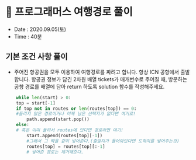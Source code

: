 # 🎀 프로그래머스 여행경로 풀이
- Date : 2020.09.05(토)
- Time : 40분

## 기본 조건 사항 풀이

- 주어진 항공권을 모두 이용하여 여행경로를 짜려고 합니다. 항상 ICN 공항에서 출발합니다. 항공권 정보가 담긴 2차원 배열 tickets가 매개변수로 주어질 때, 방문하는 공항 경로를 배열에 담아 return 하도록 solution 함수를 작성해주세요.

```python
    while len(start) > 0:
    top = start[-1]
    if top not in routes or len(routes[top]) == 0:
    #들리지 않은 경로이거나 이제 남은 선택지가 없다면 여기로!
        path.append(start.pop())
    else:
    # 혹은 이미 들려서 routes에 있다면 경로라면 여기!
        start.append(routes[top][-1])
        #그래서 그 짝을 같이 넣어준다.(출발지가 들어와있다면 도착지를 넣어주는것)
        routes[top] = routes[top][:-1]
        # 넣어준 경로는 제거해준다.
```